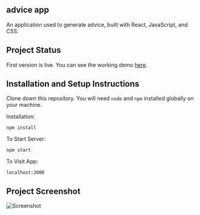 ## advice app

An application used to generate advice, built with React, JavaScript, and CSS.

## Project Status

First version is live. You can see the working demo [here](https://adviceforyou-app.netlify.app/).

## Installation and Setup Instructions

Clone down this repository. You will need `node` and `npm` installed globally on your machine.  

Installation:

`npm install`  

To Start Server:

`npm start`  

To Visit App:

`localhost:3000`

## Project Screenshot

![Screenshot](https://user-images.githubusercontent.com/64004289/122676170-11b53d00-d1dd-11eb-8681-0d1705e900ae.png)



